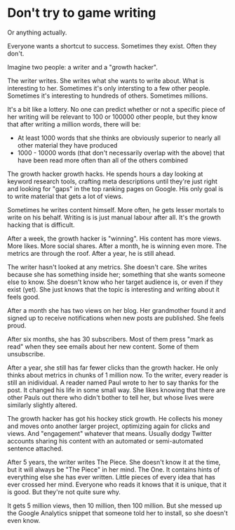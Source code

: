 # Don't try to game writing

Or anything actually.

Everyone wants a shortcut to success. Sometimes they exist. Often they don't.

Imagine two people: a writer and a "growth hacker".

The writer writes. She writes what she wants to write about. What is interesting to her. Sometimes it's only intersting to a few other people. Sometimes it's interesting to hundreds of others. Sometimes millions.

It's a bit like a lottery. No one can predict whether or not a specific piece of her writing will be relevant to 100 or 100000 other people, but they know that after writing a million words, there will be:

* At least 1000 words that she thinks are obviously superior to nearly all other material they have produced
* 1000 - 10000 words (that don't necessarily overlap with the above) that have been read more often than all of the others combined

The growth hacker growth hacks. He spends hours a day looking at keyword research tools, crafting meta descriptions until they're just right and looking for "gaps" in the top ranking pages on Google. His only goal is to write material that gets a lot of views.

Sometimes he writes content himself. More often, he gets lesser mortals to write on his behalf. Writing is is just manual labour after all. It's the growth hacking that is difficult.

After a week, the growth hacker is "winning". His content has more views. More likes. More social shares. After a month, he is winning even more. The metrics are through the roof. After a year, he is still ahead.

The writer hasn't looked at any metrics. She doesn't care. She writes because she has something inside her; something that she wants someone else to know. She doesn't know who her target audience is, or even if they exist (yet). She just knows that the topic is interesting and writing about it feels good.

After a month she has two views on her blog. Her grandmother found it and signed up to receive notifications when new posts are published. She feels proud.

After six months, she has 30 subscribers. Most of them press "mark as read" when they see emails about her new content. Some of them unsubscribe.

After a year, she still has far fewer clicks than the growth hacker. He only thinks about metrics in chunks of 1 million now. To the writer, every reader is still an inidividual. A reader named Paul wrote to her to say thanks for the post. It changed his life in some small way. She likes knowing that there are other Pauls out there who didn't bother to tell her, but whose lives were similarly slightly altered.

The growth hacker has got his hockey stick growth. He collects his money and moves onto another larger project, optimizing again for clicks and views. And "engagement" whatever that means. Usually dodgy Twitter accounts sharing his content with an automated or semi-automated sentence attached.

After 5 years, the writer writes The Piece. She doesn't know it at the time, but it will always be "The Piece" in her mind. The One. It contains hints of everything else she has ever written. Little pieces of every idea that has ever crossed her mind. Everyone who reads it knows that it is unique, that it is good. But they're not quite sure why.

It gets 5 million views, then 10 million, then 100 million. But she messed up the Google Analytics snippet that someone told her to install, so she doesn't even know.


